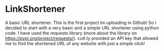# LinkShortener
A basic URL shortener.
This is the first project im uploading in Github! So i decided to start with a very basic and a simple URL shortener using python code.
I have used the requests library (more about the library on https://pypi.org/project/requests/).
cutt.ly provided an API key that allowed me to find the shortened URL of any website with just a simple click!
